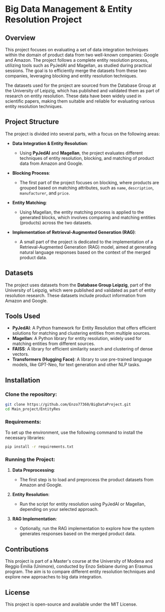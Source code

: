# Big Data Management & Entity Resolution Project

## Overview

This project focuses on evaluating a set of data integration techniques within the domain of product data from two well-known companies: Google and Amazon. The project follows a complete entity resolution process, utilizing tools such as PyJedAI and Magellan, as studied during practical sessions. The goal is to efficiently merge the datasets from these two companies, leveraging blocking and entity resolution techniques.

The datasets used for the project are sourced from the Database Group at the University of Leipzig, which has published and validated them as part of research on entity resolution. These data have been widely used in scientific papers, making them suitable and reliable for evaluating various entity resolution techniques.

## Project Structure

The project is divided into several parts, with a focus on the following areas:

- **Data Integration & Entity Resolution**: 
   - Using **PyJedAI** and **Magellan**, the project evaluates different techniques of entity resolution, blocking, and matching of product data from Amazon and Google.
   
- **Blocking Process**:
   - The first part of the project focuses on blocking, where products are grouped based on matching attributes, such as `name`, `description`, `manufacturer`, and `price`.
   
- **Entity Matching**:
   - Using Magellan, the entity matching process is applied to the generated blocks, which involves comparing and matching entities (products) across the two datasets.

- **Implementation of Retrieval-Augmented Generation (RAG)**:
   - A small part of the project is dedicated to the implementation of a Retrieval-Augmented Generation (RAG) model, aimed at generating natural language responses based on the context of the merged product data.

## Datasets

The project uses datasets from the **Database Group Leipzig**, part of the University of Leipzig, which were published and validated as part of entity resolution research. These datasets include product information from Amazon and Google.

## Tools Used

- **PyJedAI**: A Python framework for Entity Resolution that offers efficient solutions for matching and clustering entities from multiple sources.
- **Magellan**: A Python library for entity resolution, widely used for matching entities from different sources.
- **FAISS**: A library for efficient similarity search and clustering of dense vectors.
- **Transformers (Hugging Face)**: A library to use pre-trained language models, like GPT-Neo, for text generation and other NLP tasks.

## Installation

### Clone the repository:

```bash
git clone https://github.com/Enzo77360/BigDataProject.git
cd Main_project/EntityRes
```

### Requirements:

To set up the environment, use the following command to install the necessary libraries:

```bash
pip install -r requirements.txt
```

### Running the Project:

1. **Data Preprocessing**:
   - The first step is to load and preprocess the product datasets from Amazon and Google.

2. **Entity Resolution**:
   - Run the script for entity resolution using PyJedAI or Magellan, depending on your selected approach.

3. **RAG Implementation**:
   - Optionally, run the RAG implementation to explore how the system generates responses based on the merged product data.

## Contributions

This project is part of a Master's course at the University of Modena and Reggio Emilia (Unimore), conducted by Enzo Sebiane during an Erasmus program. The aim is to compare different entity resolution techniques and explore new approaches to big data integration.

## License

This project is open-source and available under the MIT License.

